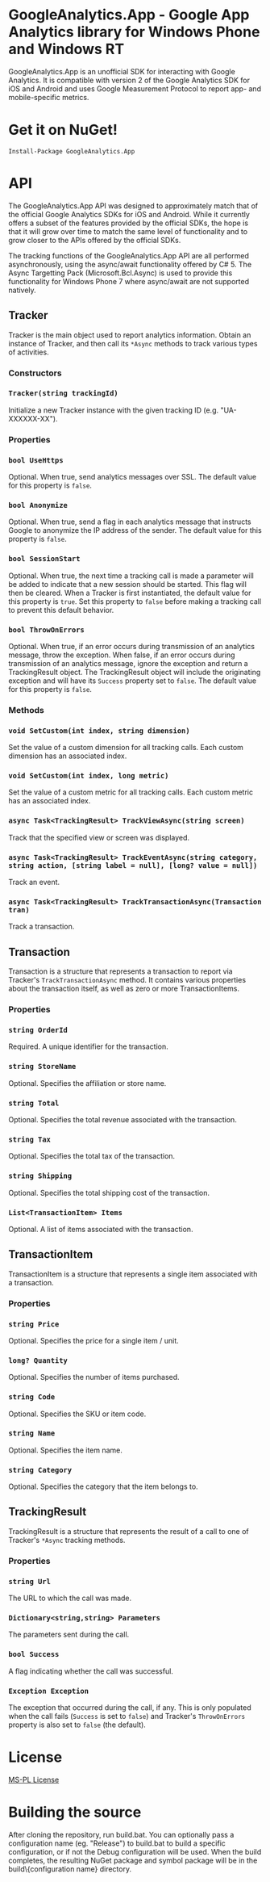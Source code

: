 # GoogleAnalytics.App - Google App Analytics library for Windows Phone and Windows RT
GoogleAnalytics.App is an unofficial SDK for interacting with Google Analytics. It is compatible with version 2 of the Google Analytics SDK for iOS and Android and uses Google Measurement Protocol to report app- and mobile-specific metrics.


# Get it on NuGet!
    Install-Package GoogleAnalytics.App


# API
The GoogleAnalytics.App API was designed to approximately match that of the official Google Analytics SDKs for iOS and Android. While it currently offers a subset of the features provided by the official SDKs, the hope is that it will grow over time to match the same level of functionality and to grow closer to the APIs offered by the official SDKs.

The tracking functions of the GoogleAnalytics.App API are all performed asynchronously, using the async/await functionality offered by C# 5. The Async Targetting Pack (Microsoft.Bcl.Async) is used to provide this functionality for Windows Phone 7 where async/await are not supported natively.


## Tracker
Tracker is the main object used to report analytics information. Obtain an instance of Tracker, and then call its `*Async` methods to track various types of activities.

### Constructors

### `Tracker(string trackingId)`
Initialize a new Tracker instance with the given tracking ID (e.g. "UA-XXXXXX-XX").

### Properties

### `bool UseHttps`
Optional. When true, send analytics messages over SSL. The default value for this property is `false`.

### `bool Anonymize`
Optional. When true, send a flag in each analytics message that instructs Google to anonymize the IP address of the sender. The default value for this property is `false`.

### `bool SessionStart`
Optional. When true, the next time a tracking call is made a parameter will be added to indicate that a new session should be started. This flag will then be cleared. When a Tracker is first instantiated, the default value for this property is `true`. Set this property to `false` before making a tracking call to prevent this default behavior.

### `bool ThrowOnErrors`
Optional. When true, if an error occurs during transmission of an analytics message, throw the exception. When false, if an error occurs during transmission of an analytics message, ignore the exception and return a TrackingResult object. The TrackingResult object will include the originating exception and will have its `Success` property set to `false`. The default value for this property is `false`.

### Methods

### `void SetCustom(int index, string dimension)`
Set the value of a custom dimension for all tracking calls. Each custom dimension has an associated index.

### `void SetCustom(int index, long metric)`
Set the value of a custom metric for all tracking calls. Each custom metric has an associated index.

### `async Task<TrackingResult> TrackViewAsync(string screen)`
Track that the specified view or screen was displayed.

### `async Task<TrackingResult> TrackEventAsync(string category, string action, [string label = null], [long? value = null])`
Track an event.

### `async Task<TrackingResult> TrackTransactionAsync(Transaction tran)`
Track a transaction.

## Transaction
Transaction is a structure that represents a transaction to report via Tracker's `TrackTransactionAsync` method. It contains various properties about the transaction itself, as well as zero or more TransactionItems.

### Properties

### `string OrderId`
Required. A unique identifier for the transaction.

### `string StoreName`
Optional. Specifies the affiliation or store name.

### `string Total`
Optional. Specifies the total revenue associated with the transaction.

### `string Tax`
Optional. Specifies the total tax of the transaction.

### `string Shipping`
Optional. Specifies the total shipping cost of the transaction.

### `List<TransactionItem> Items`
Optional. A list of items associated with the transaction.


## TransactionItem
TransactionItem is a structure that represents a single item associated with a transaction.

### Properties

### `string Price`
Optional. Specifies the price for a single item / unit.

### `long? Quantity`
Optional. Specifies the number of items purchased.

### `string Code`
Optional. Specifies the SKU or item code.

### `string Name`
Optional. Specifies the item name.

### `string Category`
Optional. Specifies the category that the item belongs to.


## TrackingResult
TrackingResult is a structure that represents the result of a call to one of Tracker's `*Async` tracking methods.

### Properties

### `string Url`
The URL to which the call was made.

### `Dictionary<string,string> Parameters`
The parameters sent during the call.

### `bool Success`
A flag indicating whether the call was successful.

### `Exception Exception`
The exception that occurred during the call, if any. This is only populated when the call fails (`Success` is set to `false`) and Tracker's `ThrowOnErrors` property is also set to `false` (the default).


# License
[MS-PL License](https://github.com/bsiegel/GoogleAnalytics.App/blob/master/LICENSE.md)


# Building the source
After cloning the repository, run build.bat. You can optionally pass a configuration name (eg. "Release") to build.bat to build a specific configuration, or if not the Debug configuration will be used. When the build completes, the resulting NuGet package and symbol package will be in the build\\{configuration name} directory.